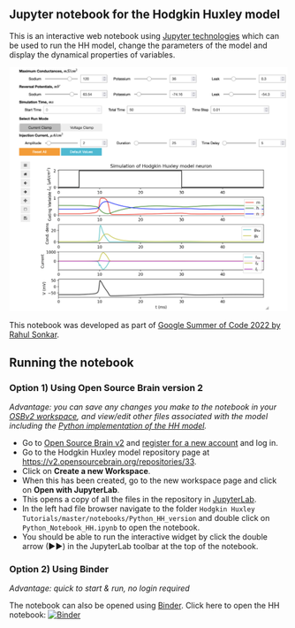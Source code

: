 ## Jupyter notebook for the Hodgkin Huxley model

This is an interactive web notebook using [Jupyter technologies](https://jupyter.org/) which can be used to run the HH model, change the parameters of the model and display the dynamical properties of variables.

<p align="center" ><kbd><a href="#running-the-notebook"><img src="../../Tutorial/_media/HH_Jupyter.png" width="600"/></a></kbd></p>

This notebook was developed as part of [Google Summer of Code 2022 by Rahul Sonkar](notebooks/GSoC_2022_Submission/GSoC_Documentation.md).

## Running the notebook

### Option 1) Using Open Source Brain version 2

*Advantage: you can save any changes you make to the notebook in your [OSBv2 workspace](https://docs.opensourcebrain.org/OSBv2/Overview.html), and view/edit other files associated with the model including the [Python implementation of the HH model](https://github.com/openworm/hodgkin_huxley_tutorial/blob/master/Tutorial/Source/HodgkinHuxley.py).*

- Go to [Open Source Brain v2](https://v2.opensourcebrain.org) and [register for a new account](https://docs.opensourcebrain.org/OSBv2/Guided_tour.html#register-sign-in-to-osbv2) and log in.
- Go to the Hodgkin Huxley model repository page at https://v2.opensourcebrain.org/repositories/33.
- Click on **Create a new Workspace**.
- When this has been created, go to the new workspace page and click on **Open with JupyterLab**.
- This opens a copy of all the files in the repository in [JupyterLab](https://docs.opensourcebrain.org/OSBv2/JupyterLab.html#osbv2-applications-jupyterlab).
- In the left had file browser navigate to the folder `Hodgkin Huxley Tutorials/master/notebooks/Python_HH_version` and double click on `Python_Notebook_HH.ipynb` to open the notebook.
- You should be able to run the interactive widget by click the double arrow (&#9654;&#9654;) in the JupyterLab toolbar at the top of the notebook. 


### Option 2) Using Binder

*Advantage: quick to start & run, no login required*

The notebook can also be opened using [Binder](https://mybinder.org/). Click here to open the HH notebook: [![Binder](https://mybinder.org/badge_logo.svg)](https://mybinder.org/v2/gh/openworm/hodgkin_huxley_tutorial/master?labpath=notebooks%2FPython_HH_version%2FPython_Notebook_HH.ipynb)
